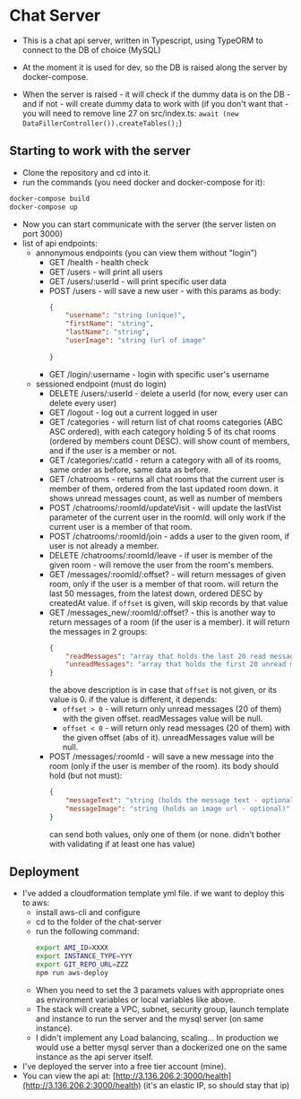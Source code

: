 # Chat Server

* This is a chat api server, written in Typescript, using TypeORM to connect to the DB of choice (MySQL)
* At the moment it is used for dev, so the DB is raised along the server by docker-compose.

* When the server is raised - it will check if the dummy data is on the DB - and if not - will create dummy data to work with (if you don't want that - you will need to remove line 27 on src/index.ts: ```await (new DataFillerController()).createTables();```)

## Starting to work with the server
* Clone the repository and cd into it.
* run the commands (you need docker and docker-compose for it):
```bash
docker-compose build
docker-compose up
```
* Now you can start communicate with the server (the server listen on port 3000)
* list of api endpoints:
  * annonymous endpoints (you can view them without "login")
    * GET /health - health check
    * GET /users - will print all users
    * GET /users/:userId - will print specific user data
    * POST /users - will save a new user - with this params as body:
      ```json
      {
          "username": "string (unique)",
          "firstName": "string",
          "lastName": "string",
          "userImage": "string (url of image"
          
      }
      ```
    * GET /login/:username - login with specific user's username
  * sessioned endpoint (must do login)
    * DELETE /users/:userId - delete a userId (for now, every user can delete every user)
    * GET /logout - log out a current logged in user
    * GET /categories - will return list of chat rooms categories (ABC ASC ordered), with each category holding 5 of its chat rooms (ordered by members count DESC). will show count of members, and if the user is a member or not.
    * GET /categories/:catId - return a category with all of its rooms, same order as before, same data as before.
    * GET /chatrooms - returns all chat rooms that the current user is member of them, ordered from the last updated room down. it shows unread messages count, as well as number of members
    * POST /chatrooms/:roomId/updateVisit - will update the lastVist parameter of the current user in the roomId. will only work if the current user is a member of that room.
    * POST /chatrooms/:roomId/join - adds a user to the given room, if user is not already a member.
    * DELETE /chatrooms/:roomId/leave - if user is member of the given room - will remove the user from the room's members.
    * GET /messages/:roomId/:offset? - will return messages of given room, only if the user is a member of that room. will return the last 50 messages, from the latest down, ordered DESC by createdAt value. if ```offset``` is given, will skip records by that value
    * GET /messages_new/:roomId/:offset? - this is another way to return messages of a room (if the user is a member). it will return the messages in 2 groups: 
      ```json
      {
          "readMessages": "array that holds the last 20 read messages in the room",
          "unreadMessages": "array that holds the first 20 unread messages in the room"
      }
      ```
      the above description is in case that ```offset``` is not given, or its value is 0.
      if the value is different, it depends:
      * ```offset > 0``` - will return only unread messages (20 of them) with the given offset. readMessages value will be null.
      * ```offset < 0``` - will return only read messages (20 of them) with the given offset (abs of it). unreadMessages value will be null.
    * POST /messages/:roomId - will save a new message into the room (only if the user is member of the room).
      its body should hold (but not must):
      ```json
      {
          "messageText": "string (holds the message text - optional)",
          "messageImage": "string (holds an image url - optional)"
      }
      ```
      can send both values, only one of them (or none. didn't bother with validating if at least one has value)

## Deployment
* I've added a cloudformation template yml file. if we want to deploy this to aws:
  * install aws-cli and configure
  * cd to the folder of the chat-server
  * run the following command:
    ```bash
    export AMI_ID=XXXX 
    export INSTANCE_TYPE=YYY 
    export GIT_REPO_URL=ZZZ 
    npm run aws-deploy
    ```
  * When you need to set the 3 paramets values with appropriate ones as environment variables or local variables like above.
  * The stack will create a VPC, subnet, security group, launch template and instance to run the server and the mysql server (on same instance).
  * I didn't implement any Load balancing, scaling... In production we would use a better mysql server than a dockerized one on the same instance as the api server itself.
* I've deployed the server into a free tier account (mine).
* You can view the api at: [http://3.136.206.2:3000/health](http://3.136.206.2:3000/health) (it's an elastic IP, so should stay that ip)
